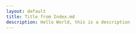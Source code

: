 ```yaml
---
layout: default
title: Title from Index.md
description: Hello World, this is a description 
---
```

